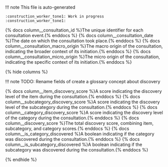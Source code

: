 !!! note
    This file is auto-generated

    :construction_worker_tone1: Work in progress :construction_worker_tone1:

{% docs column__consultation_id %}The unique identifier for each consultation event.{% enddocs %}
{% docs column__consultation_date %}The date on which the consultation took place.{% enddocs %}
{% docs column__consultation_macro_origin %}The macro origin of the consultation, indicating the broader context of its initiation.{% enddocs %}
{% docs column__consultation_micro_origin %}The micro origin of the consultation, indicating the specific context of its initiation.{% enddocs %}



{% hide columns %}


!!! note
    TODO: Rename fields of create a glossary concept about discovery

{% docs column__item_discovery_score %}A score indicating the discovery level of the item during the consultation.{% enddocs %}
{% docs column__subcategory_discovery_score %}A score indicating the discovery level of the subcategory during the consultation.{% enddocs %}
{% docs column__category_discovery_score %}A score indicating the discovery level of the category during the consultation.{% enddocs %}
{% docs column__discovery_score %}The total discovery score, combining item, subcategory, and category scores.{% enddocs %}
{% docs column__is_category_discovered %}A boolean indicating if the category was discovered during the consultation.{% enddocs %}
{% docs column__is_subcategory_discovered %}A boolean indicating if the subcategory was discovered during the consultation.{% enddocs %}

{% endhide %}
